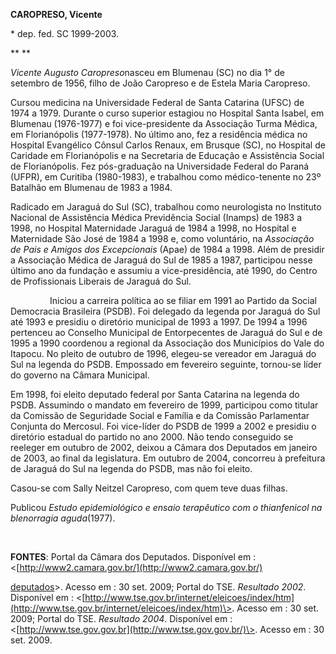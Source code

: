 **CAROPRESO, Vicente**

\* dep. fed. SC 1999-2003.

** **

*Vicente Augusto Caropreso*nasceu em Blumenau (SC) no dia 1° de setembro
de 1956, filho de João Caropreso e de Estela Maria Caropreso.

Cursou medicina na Universidade Federal de Santa Catarina (UFSC) de 1974
a 1979. Durante o curso superior estagiou no Hospital Santa Isabel, em
Blumenau (1976-1977) e foi vice-presidente da Associação Turma Médica,
em Florianópolis (1977-1978). No último ano, fez a residência médica no
Hospital Evangélico Cônsul Carlos Renaux, em Brusque (SC), no Hospital
de Caridade em Florianópolis e na Secretaria de Educação e Assistência
Social de Florianópolis. Fez pós-graduação na Universidade Federal do
Paraná (UFPR), em Curitiba (1980-1983), e trabalhou como médico-tenente
no 23º Batalhão em Blumenau de 1983 a 1984.

Radicado em Jaraguá do Sul (SC), trabalhou como neurologista no
Instituto Nacional de Assistência Médica Previdência Social (Inamps) de
1983 a 1998, no Hospital Maternidade Jaraguá de 1984 a 1998, no Hospital
e Maternidade São José de 1984 a 1998 e, como voluntário, na *Associação
de Pais e Amigos dos Excepcionais* (Apae) de 1984 a 1998. Além de
presidir a Associação Médica de Jaraguá do Sul de 1985 a 1987,
participou nesse último ano da fundação e assumiu a vice-presidência,
até 1990, do Centro de Profissionais Liberais de Jaraguá do Sul.

                Iniciou a carreira política ao se filiar em 1991 ao
Partido da Social Democracia Brasileira (PSDB). Foi delegado da legenda
por Jaraguá do Sul até 1993 e presidiu o diretório municipal de 1993 a
1997. De 1994 a 1996 pertenceu ao Conselho Municipal de Entorpecentes de
Jaraguá do Sul e de 1995 a 1990 coordenou a regional da Associação dos
Municípios do Vale do Itapocu. No pleito de outubro de 1996, elegeu-se
vereador em Jaraguá do Sul na legenda do PSDB. Empossado em fevereiro
seguinte, tornou-se líder do governo na Câmara Municipal.

Em 1998, foi eleito deputado federal por Santa Catarina na legenda do
PSDB. Assumindo o mandato em fevereiro de 1999, participou como titular
da Comissão de Seguridade Social e Família e da Comissão Parlamentar
Conjunta do Mercosul. Foi vice-líder do PSDB de 1999 a 2002 e presidiu o
diretório estadual do partido no ano 2000. Não tendo conseguido se
reeleger em outubro de 2002, deixou a Câmara dos Deputados em janeiro de
2003, ao final da legislatura. Em outubro de 2004, concorreu à
prefeitura de Jaraguá do Sul na legenda do PSDB, mas não foi eleito.

Casou-se com Sally Neitzel Caropreso, com quem teve duas filhas.

Publicou *Estudo epidemiológico e ensaio terapêutico com o thianfenicol
na blenorragia aguda*(1977).

 

**FONTES**: Portal da Câmara dos Deputados. Disponível em :
\<[http://www2.camara.gov.br/](http://www2.camara.gov.br/)

[deputados](http://www2.camara.gov.br/deputados)\>. Acesso em : 30 set.
2009; Portal do TSE. *Resultado 2002*. Disponível em :
\<[http://www.tse.gov.br/internet/eleicoes/index/htm](http://www.tse.gov.br/internet/eleicoes/index/htm)\>.
Acesso em : 30 set. 2009; Portal do TSE. *Resultado 2004*. Disponível em
: \<[http://www.tse.gov.gov.br](http://www.tse.gov.gov.br/)\>. Acesso em
: 30 set. 2009.
